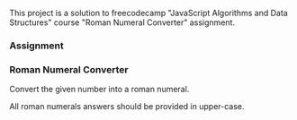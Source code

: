 This project is a solution to freecodecamp "JavaScript Algorithms and Data Structures" course "Roman Numeral Converter" assignment.

### Assignment
### Roman Numeral Converter
Convert the given number into a roman numeral.

All roman numerals answers should be provided in upper-case.